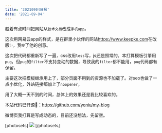 ```yaml
---
title: '20210904日报'
date: '2021-09-04'
---
```

趁着有点时间把网站从`技术文档`改成`手机app`。

<!-- more -->

这次用网易云app的样式，是在群里小伙伴的网站<https://www.keepke.com>在改版✨，我`抄`了他的创意。

这次把代码都重新写了一遍，css改用`less`写，js还是照常的。本打算模板引擎用`pug`，但`pug`的`filter`不支持变动的数据，导致我的`filter`都不能用，`pug`代码都有保留。

主要这次把模板继承用上了，部分页面不用到的资源也不加载了。对seo也做了一点小优化，外站链接都加上了`noopener`。

用了大概一天不到的时间，总体上的效果还是我比较喜欢的。

本站代码已开源🧙：<https://github.com/yoniu/my-blog>

微博页我打算是写成动态的，目前还没想法，先留空。

[photosets]
![](https://s3.jpg.cm/2021/09/04/ItFBGR.jpg)
[/photosets]